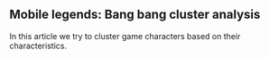 ## Mobile legends: Bang bang cluster analysis

In this article we try to cluster game characters based on their characteristics.